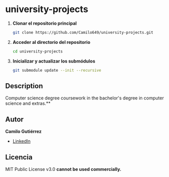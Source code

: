 # university-projects

1. **Clonar el repositorio principal**  
   ```bash
   git clone https://github.com/Camilo649/university-projects.git
   ```

2. **Acceder al directorio del repositorio**
   ```bash
   cd university-projects
   ```

3. **Inicializar y actualizar los submódulos**
   ```bash
   git submodule update --init --recursive
   ```

## Description

Computer science degree coursework in the bachelor's degree in computer science and extras.**

## Autor

**Camilo Gutiérrez**
* [LinkedIn](https://www.linkedin.com/in/camilogutierrez6/)

## Licencia

MIT Public License v3.0
**cannot be used commercially.**
